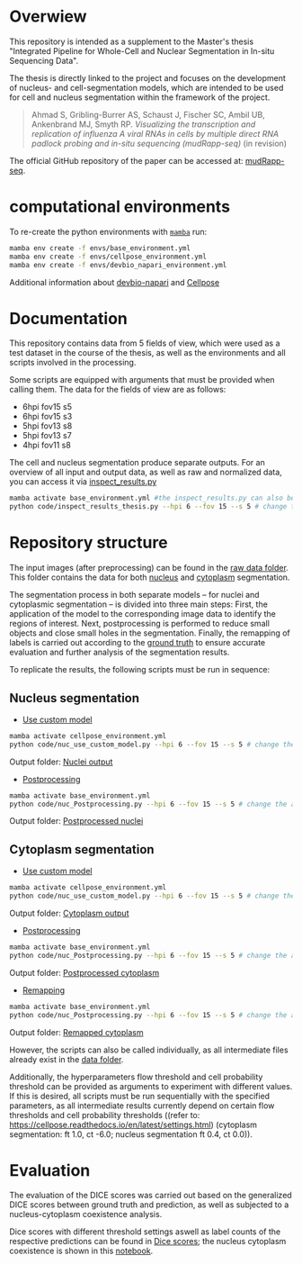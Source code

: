 # Overwiew

This repository is intended as a supplement to the Master's thesis "Integrated Pipeline for Whole-Cell and Nuclear Segmentation in In-situ Sequencing Data". 

The thesis is directly linked to the project and focuses on the development of nucleus- and cell-segmentation models, which are intended to be used for cell and nucleus segmentation within the framework of the project.
> Ahmad S, Gribling-Burrer AS, Schaust J, Fischer SC, Ambil UB, Ankenbrand MJ, Smyth RP.
> *Visualizing the transcription and replication of influenza A viral RNAs in cells by multiple direct RNA padlock probing and in-situ sequencing (mudRapp-seq)*
> (in revision)

The official GitHub repository of the paper can be accessed at: [mudRapp-seq](https://github.com/BioMeDS/mudRapp-seq/tree/main).

# computational environments

To re-create the python environments with [`mamba`](https://github.com/mamba-org/mamba) run:

```bash
mamba env create -f envs/base_environment.yml 
mamba env create -f envs/cellpose_environment.yml 
mamba env create -f envs/devbio_napari_environment.yml 
```

Additional information about [devbio-napari](https://github.com/haesleinhuepf/devbio-napari) and [Cellpose](https://github.com/MouseLand/cellpose)

# Documentation

This repository contains data from 5 fields of view, which were used as a test dataset in the course of the thesis, as well as the environments and all scripts involved in the processing.

Some scripts are equipped with arguments that must be provided when calling them. The data for the fields of view are as follows:

- 6hpi fov15 s5
- 6hpi fov15 s3
- 5hpi fov13 s8
- 5hpi fov13 s7
- 4hpi fov11 s8

The cell and nucleus segmentation produce separate outputs. For an overview of all input and output data, as well as raw and normalized data, you can access it via [inspect_results.py](https://github.com/JoelSchaust/ISS-segmentation-pipeline/blob/main/code/inspect_results_thesis.py)

```bash
mamba activate base_environment.yml #the inspect_results.py can also be used with the devbio-napari.yml
python code/inspect_results_thesis.py --hpi 6 --fov 15 --s 5 # change the arguments in order to call different fovs
```

# Repository structure

The input images (after preprocessing) can be found in the [raw data folder](https://github.com/JoelSchaust/ISS-segmentation-pipeline/tree/main/data/raw). 
This folder contains the data for both [nucleus](https://github.com/JoelSchaust/ISS-segmentation-pipeline/tree/main/data/raw/input_images_nuc) and [cytoplasm](https://github.com/JoelSchaust/ISS-segmentation-pipeline/tree/main/data/raw/input_images_cyto) segmentation.

The segmentation process in both separate models – for nuclei and cytoplasmic segmentation – is divided into three main steps: First, the application of the model to the corresponding image data to identify the regions of interest. Next, postprocessing is performed to reduce small objects and close small holes in the segmentation. Finally, the remapping of labels is carried out according to the [ground truth](https://github.com/JoelSchaust/ISS-segmentation-pipeline/tree/main/data/processed/ground_truth_nuc) to ensure accurate evaluation and further analysis of the segmentation results.

To replicate the results, the following scripts must be run in sequence:

## Nucleus segmentation
- [Use custom model](https://github.com/JoelSchaust/ISS-segmentation-pipeline/tree/main/code/nuc_segmentation/nuc_use_custom_model.py)
```bash
mamba activate cellpose_environment.yml 
python code/nuc_use_custom_model.py --hpi 6 --fov 15 --s 5 # change the arguments in order to call different fovs
```
Output folder: [Nuclei output](https://github.com/JoelSchaust/ISS-segmentation-pipeline/tree/main/data/processed/output_images_nuc)

- [Postprocessing](https://github.com/JoelSchaust/ISS-segmentation-pipeline/tree/main/code/nuc_segmentation/nuc_Postprocessing.py)
```bash
mamba activate base_environment.yml 
python code/nuc_Postprocessing.py --hpi 6 --fov 15 --s 5 # change the arguments in order to call different fovs
```
Output folder: [Postprocessed nuclei](https://github.com/JoelSchaust/ISS-segmentation-pipeline/tree/main/data/processed/postprocessed_images_nuc)

## Cytoplasm segmentation
- [Use custom model](https://github.com/JoelSchaust/ISS-segmentation-pipeline/tree/main/code/cyto_segmentation/use_custom_model_cytoplasm.py)
```bash
mamba activate cellpose_environment.yml 
python code/nuc_use_custom_model.py --hpi 6 --fov 15 --s 5 # change the arguments in order to call different fovs
```
Output folder: [Cytoplasm output](https://github.com/JoelSchaust/ISS-segmentation-pipeline/tree/main/data/processed/output_images_cyto)

- [Postprocessing](https://github.com/JoelSchaust/ISS-segmentation-pipeline/tree/main/code/cyto_segmentation/Postprocessing_cytoplasm.py)
```bash
mamba activate base_environment.yml 
python code/nuc_Postprocessing.py --hpi 6 --fov 15 --s 5 # change the arguments in order to call different fovs
```
Output folder: [Postprocessed cytoplasm](https://github.com/JoelSchaust/ISS-segmentation-pipeline/tree/main/data/processed/postprocessed_images_cyto)

- [Remapping](https://github.com/JoelSchaust/ISS-segmentation-pipeline/tree/main/code/cyto_segmentation/remapping_cytoplasm.py)
```bash
mamba activate base_environment.yml 
python code/nuc_Postprocessing.py --hpi 6 --fov 15 --s 5 # change the arguments in order to call different fovs
```
Output folder: [Remapped cytoplasm](https://github.com/JoelSchaust/ISS-segmentation-pipeline/tree/main/data/processed/remapped_images_cyto)

However, the scripts can also be called individually, as all intermediate files already exist in the [data folder](https://github.com/JoelSchaust/ISS-segmentation-pipeline/tree/main/data).

Additionally, the hyperparameters flow threshold and cell probability threshold can be provided as arguments to experiment with different values. If this is desired, all scripts must be run sequentially with the specified parameters, as all intermediate results currently depend on certain flow thresholds and cell probability thresholds ((refer to: https://cellpose.readthedocs.io/en/latest/settings.html) (cytoplasm segmentation: ft 1.0, ct -6.0; nucleus segmentation ft 0.4, ct 0.0)).

# Evaluation 

The evaluation of the DICE scores was carried out based on the generalized DICE scores between ground truth and prediction, as well as subjected to a nucleus-cytoplasm coexistence analysis.

Dice scores with different threshold settings aswell as label counts of the respective predictions can be found in [Dice scores](https://github.com/JoelSchaust/ISS-segmentation-pipeline/blob/main/docs/Hyperparameter%20heatmaps.html); the nucleus cytoplasm coexistence is shown in this [notebook](https://github.com/JoelSchaust/ISS-segmentation-pipeline/blob/main/docs/nuc_cyto_coexistence.html).















